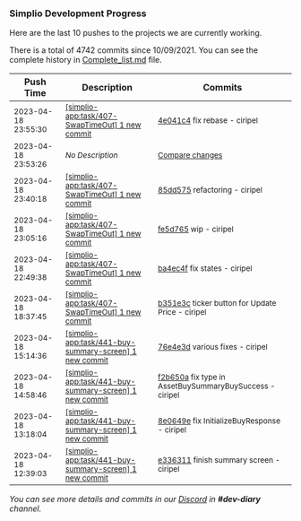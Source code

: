 
### Simplio Development Progress

Here are the last 10 pushes to the projects we are currently working.

There is a total of 4742 commits since 10/09/2021. You can see the complete history in
 [Complete_list.md](Complete_list.md) file.

| Push Time | Description | Commits |
| --- | --- | --- |
| <sub>2023-04-18 23:55:30</sub> | <sub>[[simplio-app:task/407\-SwapTimeOut] 1 new commit](https://github.com/SimplioOfficial/simplio-app/commit/4e041c4cdb1a05c8c812a7460a3613cbfbe9d39c)</sub> | <sub>[4e041c4](https://github.com/SimplioOfficial/simplio-app/commit/4e041c4cdb1a05c8c812a7460a3613cbfbe9d39c) fix rebase - ciripel</sub> |
| <sub>2023-04-18 23:53:26</sub> | <sub>_No Description_</sub> | <sub>[Compare changes](https://github.com/SimplioOfficial/simplio-app/compare/85dd575852da...3895427af827)</sub> |
| <sub>2023-04-18 23:40:18</sub> | <sub>[[simplio-app:task/407\-SwapTimeOut] 1 new commit](https://github.com/SimplioOfficial/simplio-app/commit/85dd575852da52f28a155a939dae07f9c62b2261)</sub> | <sub>[85dd575](https://github.com/SimplioOfficial/simplio-app/commit/85dd575852da52f28a155a939dae07f9c62b2261) refactoring - ciripel</sub> |
| <sub>2023-04-18 23:05:16</sub> | <sub>[[simplio-app:task/407\-SwapTimeOut] 1 new commit](https://github.com/SimplioOfficial/simplio-app/commit/fe5d7657d9668bcf742384a00853cbb0220fa2bf)</sub> | <sub>[fe5d765](https://github.com/SimplioOfficial/simplio-app/commit/fe5d7657d9668bcf742384a00853cbb0220fa2bf) wip - ciripel</sub> |
| <sub>2023-04-18 22:49:38</sub> | <sub>[[simplio-app:task/407\-SwapTimeOut] 1 new commit](https://github.com/SimplioOfficial/simplio-app/commit/ba4ec4fc85f036d80383a972d22dc368baa60ae6)</sub> | <sub>[ba4ec4f](https://github.com/SimplioOfficial/simplio-app/commit/ba4ec4fc85f036d80383a972d22dc368baa60ae6) fix states - ciripel</sub> |
| <sub>2023-04-18 18:37:45</sub> | <sub>[[simplio-app:task/407\-SwapTimeOut] 1 new commit](https://github.com/SimplioOfficial/simplio-app/commit/b351e3cc449315c1fb65f8c8cfe0a98aafd741e3)</sub> | <sub>[b351e3c](https://github.com/SimplioOfficial/simplio-app/commit/b351e3cc449315c1fb65f8c8cfe0a98aafd741e3) ticker button for Update Price - ciripel</sub> |
| <sub>2023-04-18 15:14:36</sub> | <sub>[[simplio-app:task/441\-buy\-summary\-screen] 1 new commit](https://github.com/SimplioOfficial/simplio-app/commit/76e4e3dc1a722db1c1dd283b227226d74b986d81)</sub> | <sub>[76e4e3d](https://github.com/SimplioOfficial/simplio-app/commit/76e4e3dc1a722db1c1dd283b227226d74b986d81) various fixes - ciripel</sub> |
| <sub>2023-04-18 14:58:46</sub> | <sub>[[simplio-app:task/441\-buy\-summary\-screen] 1 new commit](https://github.com/SimplioOfficial/simplio-app/commit/f2b650a9a2dd554827f34182800613367ba0739f)</sub> | <sub>[f2b650a](https://github.com/SimplioOfficial/simplio-app/commit/f2b650a9a2dd554827f34182800613367ba0739f) fix type in AssetBuySummaryBuySuccess - ciripel</sub> |
| <sub>2023-04-18 13:18:04</sub> | <sub>[[simplio-app:task/441\-buy\-summary\-screen] 1 new commit](https://github.com/SimplioOfficial/simplio-app/commit/8e0649e7bdc161e2c2416da5e4c90d6289f3fc86)</sub> | <sub>[8e0649e](https://github.com/SimplioOfficial/simplio-app/commit/8e0649e7bdc161e2c2416da5e4c90d6289f3fc86) fix InitializeBuyResponse - ciripel</sub> |
| <sub>2023-04-18 12:39:03</sub> | <sub>[[simplio-app:task/441\-buy\-summary\-screen] 1 new commit](https://github.com/SimplioOfficial/simplio-app/commit/e336311f493051e383fdfef45e4665782c7e1392)</sub> | <sub>[e336311](https://github.com/SimplioOfficial/simplio-app/commit/e336311f493051e383fdfef45e4665782c7e1392) finish summary screen - ciripel</sub> |

_You can see more details and commits in our [Discord](https://discord.gg/aKhjuwZmdP) in **#dev-diary** channel._
